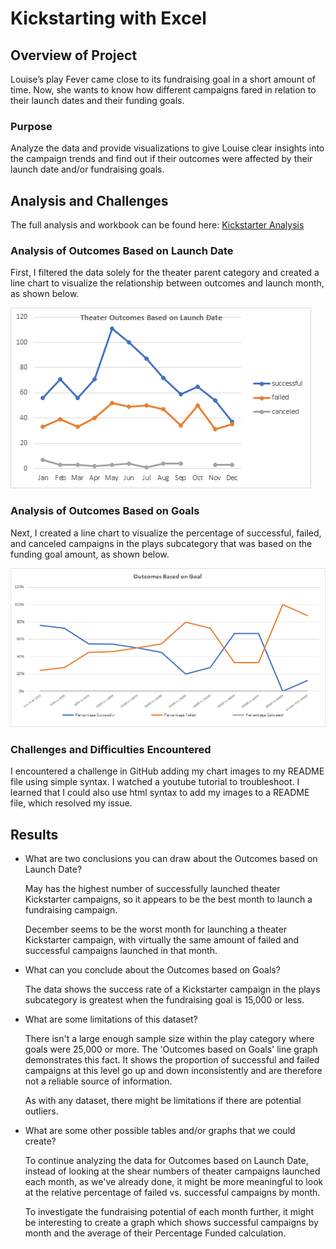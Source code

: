 # Kickstarting with Excel

## Overview of Project
Louise’s play Fever came close to its fundraising goal in a short amount of time. Now, she wants to know how different campaigns fared in relation to their launch dates and their funding goals. 

### Purpose
Analyze the data and provide visualizations to give Louise clear insights into the campaign trends and find out if their outcomes were affected by their launch date and/or fundraising goals.

## Analysis and Challenges
The full analysis and workbook can be found here: [Kickstarter Analysis](Kickstarter_Challenge.xlsx)

### Analysis of Outcomes Based on Launch Date

First, I filtered the data solely for the theater parent category and created a line chart to visualize the relationship between outcomes and launch month, as shown below.

<img src="resources/Theater_Outcomes_vs_Launch.png">

### Analysis of Outcomes Based on Goals

Next, I created a line chart to visualize the percentage of successful, failed, and canceled campaigns in the plays subcategory that was based on the funding goal amount, as shown below.

<img src="resources/Outcomes_vs_Goals.png">

### Challenges and Difficulties Encountered

I encountered a challenge in GitHub adding my chart images to my README file using simple syntax. I watched a youtube tutorial to troubleshoot. I learned that I could also use html syntax to add my images to a README file, which resolved my issue.

## Results

- What are two conclusions you can draw about the Outcomes based on Launch Date?

  May has the highest number of successfully launched theater Kickstarter campaigns, so it appears to be the best month to launch a fundraising campaign.
  
  December seems to be the worst month for launching a theater Kickstarter campaign, with virtually the same amount of failed and successful campaigns launched in that month.

- What can you conclude about the Outcomes based on Goals?

  The data shows the success rate of a Kickstarter campaign in the plays subcategory is greatest when the fundraising goal is 15,000 or less. 

- What are some limitations of this dataset?

  There isn't a large enough sample size within the play category where goals were 25,000 or more. The 'Outcomes based on Goals' line graph demonstrates this fact. It shows the proportion of successful and failed campaigns at this level go up and down inconsistently and are therefore not a reliable source of information.
  
  As with any dataset, there might be limitations if there are potential outliers.

- What are some other possible tables and/or graphs that we could create?

  To continue analyzing the data for Outcomes based on Launch Date, instead of looking at the shear numbers of theater campaigns launched each month, as we've already done, it might be more meaningful to look at the relative percentage of failed vs. successful campaigns by month.

  To investigate the fundraising potential of each month further, it might be interesting to create a graph which shows successful campaigns by month and the average of their Percentage Funded calculation.


